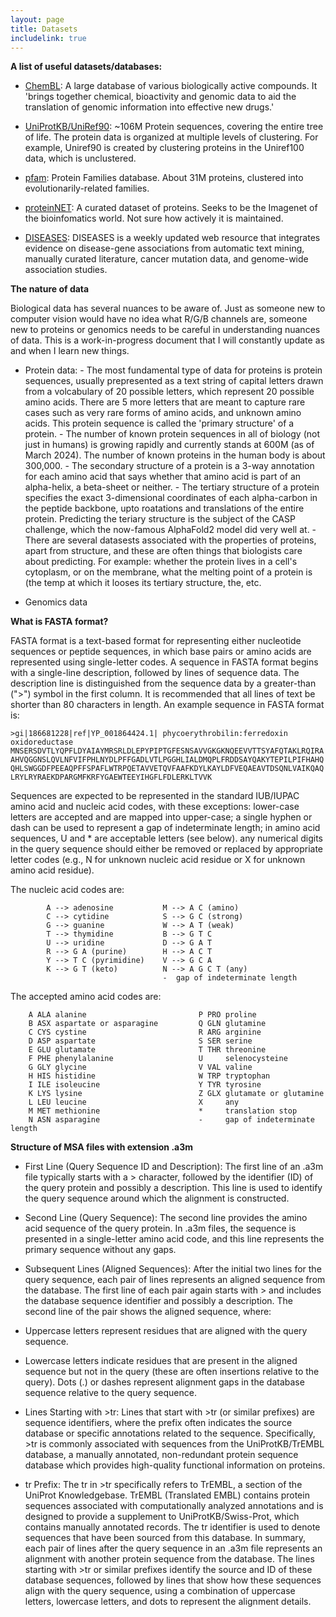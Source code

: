 ```yaml
---
layout: page
title: Datasets
includelink: true
---
```


**A list of useful datasets/databases:**

- [ChemBL](https://www.ebi.ac.uk/chembl/): A large database of various biologically active compounds. It 'brings together chemical, bioactivity and genomic data to aid the translation of genomic information into effective new drugs.'


- [UniProtKB/UniRef90](https://www.uniprot.org/help/uniref): ~106M Protein sequences, covering the entire tree of life. The protein data is organized at multiple levels of clustering. For example, Uniref90 is created by clustering proteins in the Uniref100 data, which is unclustered.  

- [pfam](http://pfam.xfam.org/): Protein Families database. About 31M proteins, clustered into evolutionarily-related families.

- [proteinNET](https://github.com/aqlaboratory/proteinnet?tab=readme-ov-file): A curated dataset of proteins. Seeks to be the Imagenet of the bioinfomatics world. Not sure how actively it is maintained. 

- [DISEASES](https://diseases.jensenlab.org/About): DISEASES is a weekly updated web resource that integrates evidence on disease-gene associations from automatic text mining, manually curated literature, cancer mutation data, and genome-wide association studies.


**The nature of data**

Biological data has several nuances to be aware of. Just as someone new to computer vision would have no idea what R/G/B channels are, someone new to proteins or genomics needs to be careful in understanding nuances of data. This is a work-in-progress document that I will constantly update as and when I learn new things.

- Protein data:
        - The most fundamental type of data for proteins is protein sequences, usually prepresented as a text string of capital letters drawn from a volcabulary of 20 possible letters, which represent 20 possible amino acids. There are 5 more letters that are meant to capture rare cases such as very rare forms of amino acids, and unknown amino acids. This protein sequence is called the 'primary structure' of a protein.
        - The number of known protein sequences in all of biology (not just in humans) is growing rapidly and currently stands at 600M (as of March 2024). The number of known proteins in the human body is about 300,000.
        - The secondary structure of a protein is a 3-way annotation for each amino acid that says whether that amino acid is part of an alpha-helix, a beta-sheet or neither.
        - The tertiary structure of a protein specifies the exact 3-dimensional coordinates of each alpha-carbon in the peptide backbone, upto roatations and translations of the entire protein. Predicting the teriary structure is the subject of the CASP challenge, which the now-famous AlphaFold2 model did very well at.
        - There are several datasests associated with the properties of proteins, apart from structure, and these are often things that biologists care about predicting. For example: whether the protein lives in a cell's cytoplasm, or on the membrane, what the melting point of a protein is (the temp at which it looses its tertiary structure, the, etc.

- Genomics data


**What is FASTA format?**

FASTA format is a text-based format for representing either nucleotide sequences or peptide sequences, in which base pairs or amino acids are represented using single-letter codes. A sequence in FASTA format begins with a single-line description, followed by lines of sequence data. The description line is distinguished from the sequence data by a greater-than (">") symbol in the first column. It is recommended that all lines of text be shorter than 80 characters in length.
An example sequence in FASTA format is:

```
>gi|186681228|ref|YP_001864424.1| phycoerythrobilin:ferredoxin oxidoreductase
MNSERSDVTLYQPFLDYAIAYMRSRLDLEPYPIPTGFESNSAVVGKGKNQEEVVTTSYAFQTAKLRQIRA
AHVQGGNSLQVLNFVIFPHLNYDLPFFGADLVTLPGGHLIALDMQPLFRDDSAYQAKYTEPILPIFHAHQ
QHLSWGGDFPEEAQPFFSPAFLWTRPQETAVVETQVFAAFKDYLKAYLDFVEQAEAVTDSQNLVAIKQAQ
LRYLRYRAEKDPARGMFKRFYGAEWTEEYIHGFLFDLERKLTVVK
```

Sequences are expected to be represented in the standard IUB/IUPAC amino acid and nucleic acid codes, with these exceptions:
lower-case letters are accepted and are mapped into upper-case;
a single hyphen or dash can be used to represent a gap of indeterminate length;
in amino acid sequences, U and * are acceptable letters (see below).
any numerical digits in the query sequence should either be removed or replaced by appropriate letter codes (e.g., N for unknown nucleic acid residue or X for unknown amino acid residue).

The nucleic acid codes are:
```
        A --> adenosine           M --> A C (amino)
        C --> cytidine            S --> G C (strong)
        G --> guanine             W --> A T (weak)
        T --> thymidine           B --> G T C
        U --> uridine             D --> G A T
        R --> G A (purine)        H --> A C T
        Y --> T C (pyrimidine)    V --> G C A
        K --> G T (keto)          N --> A G C T (any)
                                  -  gap of indeterminate length
```

The accepted amino acid codes are:

```
    A ALA alanine                         P PRO proline
    B ASX aspartate or asparagine         Q GLN glutamine
    C CYS cystine                         R ARG arginine
    D ASP aspartate                       S SER serine
    E GLU glutamate                       T THR threonine
    F PHE phenylalanine                   U     selenocysteine
    G GLY glycine                         V VAL valine
    H HIS histidine                       W TRP tryptophan
    I ILE isoleucine                      Y TYR tyrosine
    K LYS lysine                          Z GLX glutamate or glutamine
    L LEU leucine                         X     any
    M MET methionine                      *     translation stop
    N ASN asparagine                      -     gap of indeterminate length
```


**Structure of MSA files with extension .a3m**

- First Line (Query Sequence ID and Description): The first line of an .a3m file typically starts with a > character, followed by the identifier (ID) of the query protein and possibly a description. This line is used to identify the query sequence around which the alignment is constructed.

- Second Line (Query Sequence): The second line provides the amino acid sequence of the query protein. In .a3m files, the sequence is presented in a single-letter amino acid code, and this line represents the primary sequence without any gaps.

- Subsequent Lines (Aligned Sequences): After the initial two lines for the query sequence, each pair of lines represents an aligned sequence from the database. The first line of each pair again starts with > and includes the database sequence identifier and possibly a description. The second line of the pair shows the aligned sequence, where:

- Uppercase letters represent residues that are aligned with the query sequence.
- Lowercase letters indicate residues that are present in the aligned sequence but not in the query (these are often insertions relative to the query).
Dots (.) or dashes represent alignment gaps in the database sequence relative to the query sequence.

- Lines Starting with >tr: Lines that start with >tr (or similar prefixes) are sequence identifiers, where the prefix often indicates the source database or specific annotations related to the sequence. Specifically, >tr is commonly associated with sequences from the UniProtKB/TrEMBL database, a manually annotated, non-redundant protein sequence database which provides high-quality functional information on proteins.

- tr Prefix: The tr in >tr specifically refers to TrEMBL, a section of the UniProt Knowledgebase. TrEMBL (Translated EMBL) contains protein sequences associated with computationally analyzed annotations and is designed to provide a supplement to UniProtKB/Swiss-Prot, which contains manually annotated records. The tr identifier is used to denote sequences that have been sourced from this database.
In summary, each pair of lines after the query sequence in an .a3m file represents an alignment with another protein sequence from the database. The lines starting with >tr or similar prefixes identify the source and ID of these database sequences, followed by lines that show how these sequences align with the query sequence, using a combination of uppercase letters, lowercase letters, and dots to represent the alignment details.



